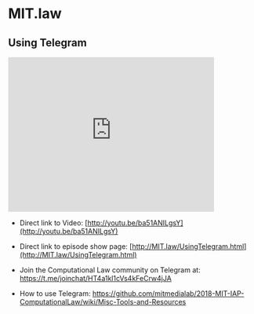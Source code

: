 # MIT.law 
## Using Telegram

<iframe width="420" height="315" src="http://www.youtube.com/embed/ba51ANILgsY" frameborder="0" allowfullscreen></iframe>

* Direct link to Video: [http://youtu.be/ba51ANILgsY](http://youtu.be/ba51ANILgsY)
* Direct link to episode show page: [http://MIT.law/UsingTelegram.html](http://MIT.law/UsingTelegram.html)

* Join the Computational Law community on Telegram at: https://t.me/joinchat/HT4a1kl1cVs4kFeCrw4jJA
* How to use Telegram: https://github.com/mitmedialab/2018-MIT-IAP-ComputationalLaw/wiki/Misc-Tools-and-Resources
